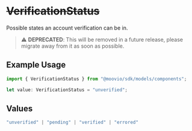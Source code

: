 # ~~VerificationStatus~~

Possible states an account verification can be in.

> :warning: **DEPRECATED**: This will be removed in a future release, please migrate away from it as soon as possible.

## Example Usage

```typescript
import { VerificationStatus } from "@moovio/sdk/models/components";

let value: VerificationStatus = "unverified";
```

## Values

```typescript
"unverified" | "pending" | "verified" | "errored"
```
